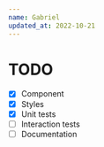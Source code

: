 ```yaml
---
name: Gabriel
updated_at: 2022-10-21
---
```


# TODO

- [x] Component
- [x] Styles
- [x] Unit tests
- [ ] Interaction tests
- [ ] Documentation
